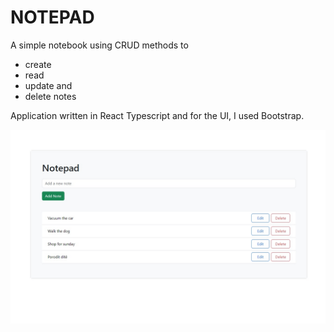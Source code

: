 # NOTEPAD

A simple notebook using CRUD methods to 
- create
- read
- update and 
- delete notes

Application written in React Typescript and for the UI, I used Bootstrap.

![Obrázek](./src/images/notepad-printscreen.jpg)